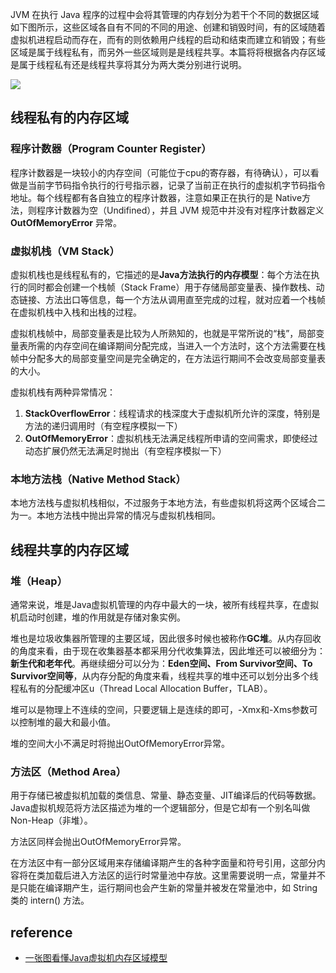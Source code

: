 JVM 在执行 Java 程序的过程中会将其管理的内存划分为若干个不同的数据区域如下图所示，这些区域各自有不同的不同的用途、创建和销毁时间，有的区域随着虚拟机进程启动而存在，而有的则依赖用户线程的启动和结束而建立和销毁；有些区域是属于线程私有，而另外一些区域则是是线程共享。本篇将将根据各内存区域是属于线程私有还是线程共享将其分为两大类分别进行说明。



![](http://7xry05.com1.z0.glb.clouddn.com/201805092118_727.png)



## 线程私有的内存区域



### 程序计数器（Program Counter Register）

程序计数器是一块较小的内存空间（可能位于cpu的寄存器，有待确认），可以看做是当前字节码指令执行的行号指示器，记录了当前正在执行的虚拟机字节码指令地址。每个线程都有各自独立的程序计数器，注意如果正在执行的是 Native方法，则程序计数器为空（Undifined），并且 JVM 规范中并没有对程序计数器定义 **OutOfMemoryError** 异常。

###  虚拟机栈（VM Stack）

虚拟机栈也是线程私有的，它描述的是**Java方法执行的内存模型**：每个方法在执行的同时都会创建一个栈帧（Stack Frame）用于存储局部变量表、操作数栈、动态链接、方法出口等信息，每一个方法从调用直至完成的过程，就对应着一个栈帧在虚拟机栈中入栈和出栈的过程。

虚拟机栈帧中，局部变量表是比较为人所熟知的，也就是平常所说的“栈”，局部变量表所需的内存空间在编译期间分配完成，当进入一个方法时，这个方法需要在栈帧中分配多大的局部变量空间是完全确定的，在方法运行期间不会改变局部变量表的大小。

虚拟机栈有两种异常情况：

1. **StackOverflowError**：线程请求的栈深度大于虚拟机所允许的深度，特别是方法的递归调用时（有空程序模拟一下）
2.  **OutOfMemoryError**：虚拟机栈无法满足线程所申请的空间需求，即使经过动态扩展仍然无法满足时抛出（有空程序模拟一下）

### 本地方法栈（Native Method Stack）

本地方法栈与虚拟机栈相似，不过服务于本地方法，有些虚拟机将这两个区域合二为一。本地方法栈中抛出异常的情况与虚拟机栈相同。



## 线程共享的内存区域

### 堆（Heap）

通常来说，堆是Java虚拟机管理的内存中最大的一块，被所有线程共享，在虚拟机启动时创建，堆的作用就是存储对象实例。

堆也是垃圾收集器所管理的主要区域，因此很多时候也被称作**GC堆**。从内存回收的角度来看，由于现在收集器基本都采用分代收集算法，因此堆还可以被细分为：**新生代和老年代**。再继续细分可以分为：**Eden空间、From Survivor空间、To Survivor空间等**，从内存分配的角度来看，线程共享的堆中还可以划分出多个线程私有的分配缓冲区u（Thread Local Allocation Buffer，TLAB）。

堆可以是物理上不连续的空间，只要逻辑上是连续的即可，-Xmx和-Xms参数可以控制堆的最大和最小值。

堆的空间大小不满足时将抛出OutOfMemoryError异常。

### 方法区（Method Area）

用于存储已被虚拟机加载的类信息、常量、静态变量、JIT编译后的代码等数据。Java虚拟机规范将方法区描述为堆的一个逻辑部分，但是它却有一个别名叫做Non-Heap（非堆）。







方法区同样会抛出OutOfMemoryError异常。

在方法区中有一部分区域用来存储编译期产生的各种字面量和符号引用，这部分内容将在类加载后进入方法区的运行时常量池中存放。这里需要说明一点，常量并不是只能在编译期产生，运行期间也会产生新的常量并被发在常量池中，如 String 类的 intern() 方法。



## reference

- [一张图看懂Java虚拟机内存区域模型](https://zhuanlan.zhihu.com/p/31503944)